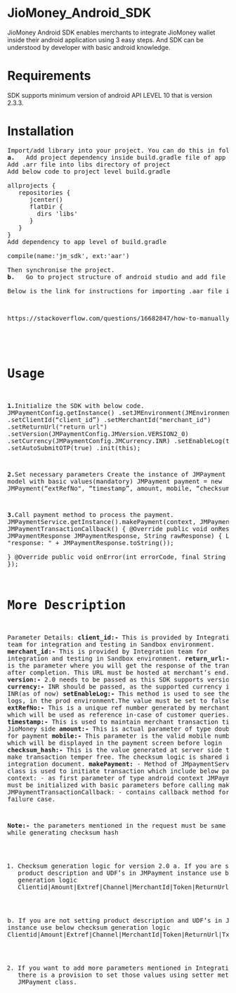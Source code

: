 # JioMoney_Android_SDK
JioMoney Android SDK enables merchants to integrate JioMoney wallet inside their android application using 3 easy steps. And SDK can be  understood by developer with basic android knowledge. 

# Requirements 
SDK supports minimum version of android API LEVEL 10 that is version 2.3.3.
 
# Installation
<pre>Import/add library into your project. You can do this in following two ways.
<b>a.</b>	Add project dependency inside build.gradle file of app 
Add .arr file into libs directory of project
Add below code to project level build.gradle

allprojects {
   repositories {
      jcenter()
      flatDir {
        dirs 'libs'
      }
   }
}
Add dependency to app level of build.gradle

compile(name:'jm_sdk', ext:'aar')

Then synchronise the project.
<b>b.</b>	Go to project structure of android studio and add file dependency in dependencies tab.</br>
Below is the link for instructions for importing .aar file into Android Studio</br>

<pre>https://stackoverflow.com/questions/16682847/how-to-manually-include-external-aar-package-using-new-gradle-android-build-syst
</pre></br>

# Usage
<b>1.</b>Initialize the SDK with below code.
JMPaymentConfig.getInstance()
                .setJMEnvironment(JMEnvironment.PRE_PROD)
                .setClientId(“client_id”)
                .setMerchantId("merchant_id")
                .setReturnUrl("return url")
                .setVersion(JMPaymentConfig.JMVersion.VERSION2_0)
                .setCurrency(JMPaymentConfig.JMCurrency.INR)
                .setEnableLog(true)
                .setAutoSubmitOTP(true)
                .init(this);
		
<b>2.</b>Set necessary parameters Create the instance of JMPayment model with basic values(mandatory)
JMPayment payment = new JMPayment(“extRefNo",
        “timestamp”,
        amount,
        mobile,
        “checksumHash”);
	
<b>3.</b>Call payment method to process the payment.
JMPaymentService.getInstance().makePayment(context, JMPayment, new JMPaymentTransactionCallback() {
    @Override
    public void onResponse(final JMPaymentResponse JMPaymentResponse, String rawResponse) {
        Log.d(TAG, "response: " + JMPaymentResponse.toString());      
    }
    @Override
    public void onError(int errorCode, final String error) {
    }
});

# More Description
Parameter Details:
<b>client_id:-</b> This is provided by Integration team for integration and testing in Sandbox environment.
<b>merchant_id:-</b> This is provided by Integration team for integration and testing in Sandbox environment.
<b>return_url:-</b> This is the parameter where you will get the response of the transaction after completion. This URL must be hosted at merchant’s end.
<b>version:-</b> 2.0 needs to be passed as this SDK supports version 2.0 
<b>currency:-</b> INR should be passed, as the supported currency is INR(as of now)
<b>setEnableLog:-</b> This method is used to see the logs, in the prod environment.The value must be set to false.
<b>extRefNo:-</b> This is a unique ref number generated by merchant which will be used as reference in-case of customer queries.
<b>timestamp:-</b> This is used to maintain merchant transaction time at JioMoney side
<b>amount:-</b> This is actual parameter of type double for payment
<b>mobile:-</b> This parameter is the valid mobile number which will be displayed in the payment screen before login
<b>checksum_hash:-</b> This is the value generated at server side to make transaction temper free.
The checksum logic is shared inside integration document.
<b>makePayment:</b> - Method of JMpaymentService class is used to initiate transaction which include below parameters
       context: - as first parameter of type android context
       JMPayment: - This must be initialized with basic parameters before calling make payment
       JMPaymentTransactionCallback: - contains callback method for success and failure case.

<b>Note:-</b> the parameters mentioned in the request must be same while generating checksum hash
1.	Checksum generation logic for version 2.0
a.	If you are setting product description and UDF’s in JMPayment instance use below checksum generation logic
Clientid|Amount|Extref|Channel|MerchantId|Token|ReturnUrl|TxnTimeStamp|TxnType|subscriber.mobilenumber|productdescription|UDF1|UDF2|UDF3|UDF4|UDF5

b.	If you are not setting product description and UDF’s in JMPayment instance use below checksum generation logic
Clientid|Amount|Extref|Channel|MerchantId|Token|ReturnUrl|TxnTimeStamp|TxnType|subscriber.mobilenumber

2.	If you want to add more parameters mentioned in Integration doc, there is a provision to set those values using setter method of JMPayment class.

